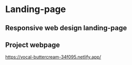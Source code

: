 # Landing-page

##  Responsive web design landing-page

## Project webpage 
https://vocal-buttercream-34f095.netlify.app/
